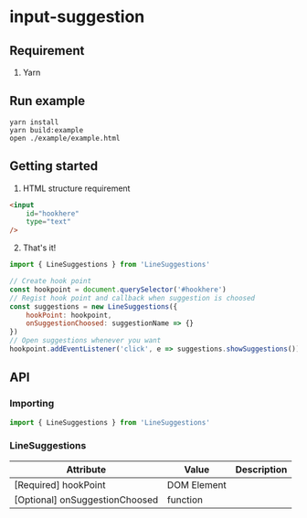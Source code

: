 # input-suggestion

## Requirement
1. Yarn

## Run example
```shell
yarn install
yarn build:example
open ./example/example.html
```

## Getting started
1. HTML structure requirement
```html
<input 
    id="hookhere"
    type="text"
/>
```

2. That's it!
```javascript
import { LineSuggestions } from 'LineSuggestions'

// Create hook point
const hookpoint = document.querySelector('#hookhere')
// Regist hook point and callback when suggestion is choosed
const suggestions = new LineSuggestions({
    hookPoint: hookpoint,
    onSuggestionChoosed: suggestionName => {}
})
// Open suggestions whenever you want
hookpoint.addEventListener('click', e => suggestions.showSuggestions())
```

## API
### Importing
```javascript
import { LineSuggestions } from 'LineSuggestions'
```

### LineSuggestions
| Attribute                      | Value       | Description |
|--------------------------------|-------------|-------------|
| [Required] hookPoint           | DOM Element |             |
| [Optional] onSuggestionChoosed | function    |             |
